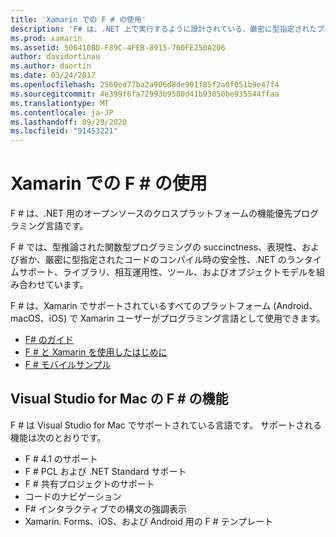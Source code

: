 ```yaml
---
title: 'Xamarin での F # の使用'
description: 'F# は、.NET 上で実行するように設計されている、厳密に型指定されたプログラミング言語です。 このドキュメントでは、その機能の概要と F # でビルドされたサンプルへのリンクを示します。'
ms.prod: xamarin
ms.assetid: 506410BD-F89C-4FEB-8915-760FE250A206
author: davidortinau
ms.author: daortin
ms.date: 03/24/2017
ms.openlocfilehash: 2560ed77ba2a906d8de901f85f2a0f051b9e47f4
ms.sourcegitcommit: 4e399f6fa72993b9580d41b93050be935544ffaa
ms.translationtype: MT
ms.contentlocale: ja-JP
ms.lasthandoff: 09/29/2020
ms.locfileid: "91453221"
---
```

# <a name="using-f-with-xamarin"></a>Xamarin での F # の使用

F # は、.NET 用のオープンソースのクロスプラットフォームの機能優先プログラミング言語です。

F # では、型推論された関数型プログラミングの succinctness、表現性、および省か、厳密に型指定されたコードのコンパイル時の安全性、.NET のランタイムサポート、ライブラリ、相互運用性、ツール、およびオブジェクトモデルを組み合わせています。

F # は、Xamarin でサポートされているすべてのプラットフォーム (Android、macOS、iOS) で Xamarin ユーザーがプログラミング言語として使用できます。

- [F# のガイド](/dotnet/fsharp/)
- [F # と Xamarin を使用したはじめに](overview.md)
- [F # モバイルサンプル](samples.md)

## <a name="f-features-in-visual-studio-for-mac"></a>Visual Studio for Mac の F # の機能

F # は Visual Studio for Mac でサポートされている言語です。 サポートされる機能は次のとおりです。

- F # 4.1 のサポート
- F # PCL および .NET Standard サポート
- F # 共有プロジェクトのサポート
- コードのナビゲーション
- F# インタラクティブでの構文の強調表示
- Xamarin. Forms、iOS、および Android 用の F # テンプレート